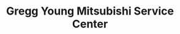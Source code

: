 ---
title: "Gregg Young Mitsubishi Service Center"
url: /lincoln/gregg-young-mitsubishi-service-center/
shop: car repair
---